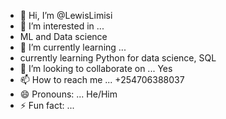 - 👋 Hi, I’m @LewisLimisi
- 👀 I’m interested in ...
- ML and Data science
- 🌱 I’m currently learning ...
- currently learning Python for data science, SQL 
- 💞️ I’m looking to collaborate on ... Yes
- 📫 How to reach me ... +254706388037
- 😄 Pronouns: ... He/Him
- ⚡ Fun fact: ...

<!---
LewisLimisi/LewisLimisi is a ✨ special ✨ repository because its `README.md` (this file) appears on your GitHub profile.
You can click the Preview link to take a look at your changes.
--->
